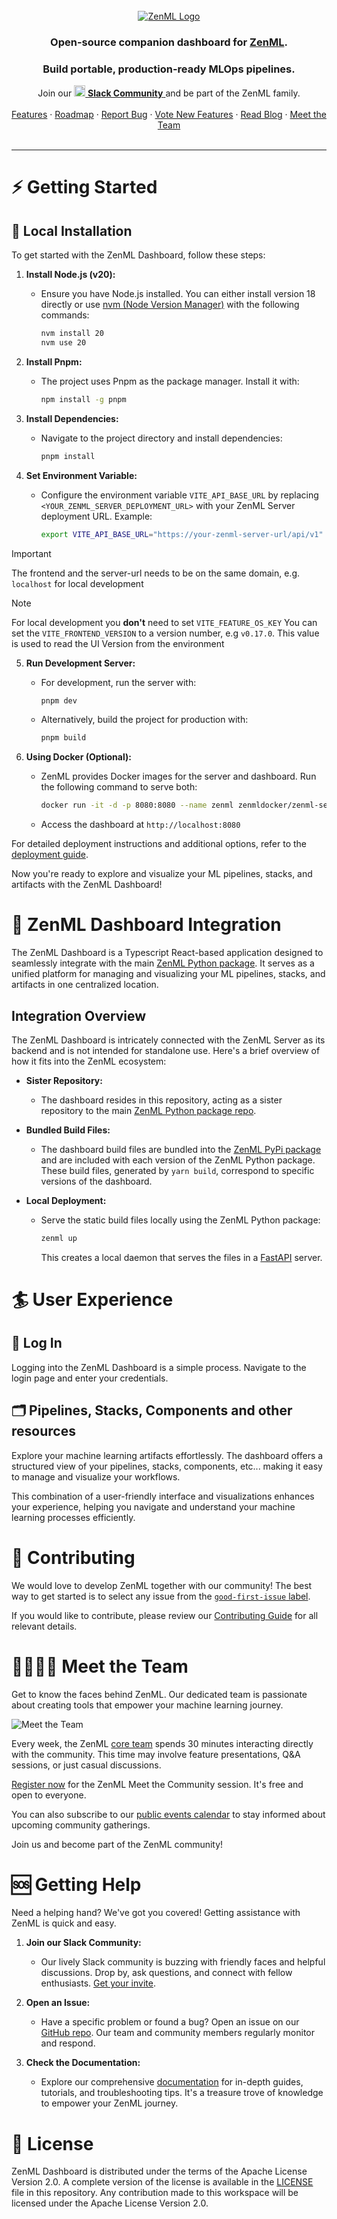 <!-- PROJECT LOGO -->
<br />
<div align="center">
   <a href="https://zenml.io">
   <img alt="ZenML Logo" src="https://raw.githubusercontent.com/zenml-io/zenml/80ca82a763d2da22bdf6558cde5e9d9bdfeafd9f/docs/book/.gitbook/assets/header.png" alt="ZenML Logo">
   </a>
   <h3 align="center">Open-source companion dashboard for
      <a href="https://github.com/zenml-io/zenml">ZenML</a>.
   </h3>
   <h3 align="center">Build portable, production-ready MLOps pipelines.</h3>
   <p align="center">
   <div align="center">
      Join our <a href="https://zenml.io/slack-invite" target="_blank">
      <img width="18" src="https://cdn3.iconfinder.com/data/icons/logos-and-brands-adobe/512/306_Slack-512.png" alt="Slack"/>
      <b>Slack Community</b> </a> and be part of the ZenML family.
   </div>
   <br />
   <a href="https://zenml.io/features">Features</a>
   ·
   <a href="https://zenml.io/roadmap">Roadmap</a>
   ·
    <a href="https://github.com/zenml-io/zenml-dashboard/issues">Report Bug</a>
   ·
   <a href="https://zenml.io/discussion">Vote New Features</a>
   ·
   <a href="https://blog.zenml.io/">Read Blog</a>
   ·
   <a href="https://www.zenml.io/company#team">Meet the Team</a>
   <br />
   <br />
   </p>
</div>

---

# ⚡ Getting Started

## 🔋 Local Installation

To get started with the ZenML Dashboard, follow these steps:

1. **Install Node.js (v20):**

   - Ensure you have Node.js installed. You can either install version 18 directly or use [nvm (Node Version Manager)](https://github.com/nvm-sh/nvm) with the following commands:

     ```bash
     nvm install 20
     nvm use 20
     ```

2. **Install Pnpm:**

   - The project uses Pnpm as the package manager. Install it with:

     ```bash
     npm install -g pnpm
     ```

3. **Install Dependencies:**

   - Navigate to the project directory and install dependencies:

     ```bash
     pnpm install
     ```

4. **Set Environment Variable:**

   - Configure the environment variable `VITE_API_BASE_URL` by replacing `<YOUR_ZENML_SERVER_DEPLOYMENT_URL>` with your ZenML Server deployment URL. Example:

     ```bash
     export VITE_API_BASE_URL="https://your-zenml-server-url/api/v1"
     ```

> [!IMPORTANT]  
> The frontend and the server-url needs to be on the same domain, e.g. `localhost` for local development

> [!NOTE]  
> For local development you **don't** need to set `VITE_FEATURE_OS_KEY`
> You can set the `VITE_FRONTEND_VERSION` to a version number, e.g `v0.17.0`. This value is used to read the UI Version from the environment

5. **Run Development Server:**

   - For development, run the server with:

     ```bash
     pnpm dev
     ```

   - Alternatively, build the project for production with:

     ```bash
     pnpm build
     ```

6. **Using Docker (Optional):**

   - ZenML provides Docker images for the server and dashboard. Run the following command to serve both:

     ```bash
     docker run -it -d -p 8080:8080 --name zenml zenmldocker/zenml-server
     ```

   - Access the dashboard at `http://localhost:8080`

For detailed deployment instructions and additional options, refer to the [deployment guide](https://docs.zenml.io/user-guide/starter-guide/switch-to-production).

Now you're ready to explore and visualize your ML pipelines, stacks, and artifacts with the ZenML Dashboard!

# 🤝 ZenML Dashboard Integration

The ZenML Dashboard is a Typescript React-based application designed to seamlessly integrate with the main [ZenML Python package](https://github.com/zenml-io/zenml). It serves as a unified platform for managing and visualizing your ML pipelines, stacks, and artifacts in one centralized location.

## Integration Overview

The ZenML Dashboard is intricately connected with the ZenML Server as its backend and is not intended for standalone use. Here's a brief overview of how it fits into the ZenML ecosystem:

- **Sister Repository:**

  - The dashboard resides in this repository, acting as a sister repository to the main [ZenML Python package repo](https://github.com/zenml-io/zenml).

- **Bundled Build Files:**

  - The dashboard build files are bundled into the [ZenML PyPi package](https://pypi.org/workspace/zenml/) and are included with each version of the ZenML Python package. These build files, generated by `yarn build`, correspond to specific versions of the dashboard.

- **Local Deployment:**

  - Serve the static build files locally using the ZenML Python package:

    ```bash
    zenml up
    ```

    This creates a local daemon that serves the files in a [FastAPI](https://github.com/tiangolo/fastapi) server.

# 🏄 User Experience

## 🔐 Log In

Logging into the ZenML Dashboard is a simple process. Navigate to the login page and enter your credentials.

## 🗂 Pipelines, Stacks, Components and other resources

Explore your machine learning artifacts effortlessly. The dashboard offers a structured view of your pipelines, stacks, components, etc... making it easy to manage and visualize your workflows.

This combination of a user-friendly interface and visualizations enhances your experience, helping you navigate and understand your machine learning processes efficiently.

# 🙌 Contributing

We would love to develop ZenML together with our community! The best way to get
started is to select any issue from the [`good-first-issue`
label](https://github.com/zenml-io/zenml-dashboard/labels/good%20first%20issue).

If you would like to contribute, please review our [Contributing
Guide](CONTRIBUTING.md) for all relevant details.

# 👩‍👩‍👧‍👦 Meet the Team

Get to know the faces behind ZenML. Our dedicated team is passionate about creating tools that empower your machine learning journey.

![Meet the Team](./assets/community_meetup.png)

Every week, the ZenML [core team](https://zenml.io/company#CompanyTeam) spends 30 minutes interacting directly with the community. This time may involve feature presentations, Q&A sessions, or just casual discussions.

[Register now](https://zenml.io/meet) for the ZenML Meet the Community session. It's free and open to everyone.

You can also subscribe to our [public events calendar](https://calendar.google.com/calendar/u/0/r?cid=Y19iaDJ0Zm44ZzdodXBlbnBzaWplY3UwMmNjZ0Bncm91cC5jYWxlbmRhci5nb29nbGUuY29t) to stay informed about upcoming community gatherings.

Join us and become part of the ZenML community!

# 🆘 Getting Help

Need a helping hand? We've got you covered! Getting assistance with ZenML is quick and easy.

1. **Join our Slack Community:**

   - Our lively Slack community is buzzing with friendly faces and helpful discussions. Drop by, ask questions, and connect with fellow enthusiasts. [Get your invite](https://zenml.io/slack-invite/).

2. **Open an Issue:**

   - Have a specific problem or found a bug? Open an issue on our [GitHub repo](https://github.com/zenml-io/zenml-dashboard/issues/new/choose). Our team and community members regularly monitor and respond.

3. **Check the Documentation:**
   - Explore our comprehensive [documentation](https://docs.zenml.io/) for in-depth guides, tutorials, and troubleshooting tips. It's a treasure trove of knowledge to empower your ZenML journey.

# 📜 License

ZenML Dashboard is distributed under the terms of the Apache License Version 2.0.
A complete version of the license is available in the [LICENSE](LICENSE) file in
this repository. Any contribution made to this workspace will be licensed under
the Apache License Version 2.0.
